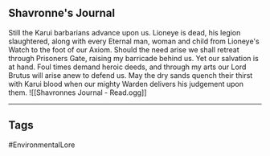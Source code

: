 ## Shavronne's Journal
Still the Karui barbarians advance upon us. Lioneye is dead, his legion slaughtered, along with every Eternal man, woman and child from Lioneye's Watch to the foot of our Axiom. Should the need arise we shall retreat through Prisoners Gate, raising my barricade behind us. Yet our salvation is at hand. Foul times demand heroic deeds, and through my arts our Lord Brutus will arise anew to defend us. May the dry sands quench their thirst with Karui blood when our mighty Warden delivers his judgement upon them.
![[Shavronnes Journal - Read.ogg]]

---
## Tags
#EnvironmentalLore